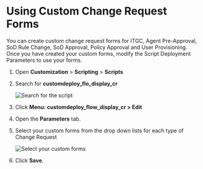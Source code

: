 # Using Custom Change Request Forms

You can create custom change request forms for ITGC, Agent Pre-Approval, SoD Rule Change, SoD
Approval, Policy Approval and User Provisioning. Once you have created your custom forms, modify the
Script Deployment Parameters to use your forms.

1. Open **Customization** > **Scripting** > **Scripts**
2. Search for **customdeploy_flo_display_cr**

   ![Search for the script](/img/product_docs/platgovnetsuite/change_management/custom_cr1.webp)

3. Click **Menu: customdeploy_flow_display_cr > Edit**
4. Open the **Parameters** tab.
5. Select your custom forms from the drop down lists for each type of Change Request

   ![Select your custom forms](/img/product_docs/platgovnetsuite/change_management/custom_cr2.webp)

6. Click **Save**.
